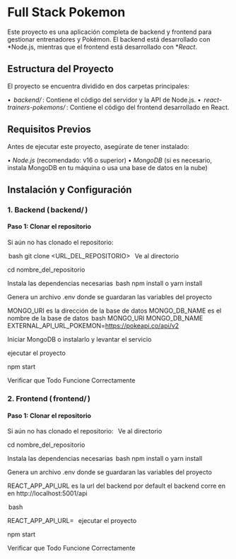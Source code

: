 # Full Stack Pokemon

Este proyecto es una aplicación completa de backend y frontend para gestionar entrenadores y Pokémon. El backend está desarrollado con *Node.js, mientras que el frontend está desarrollado con **React*.

## Estructura del Proyecto

El proyecto se encuentra dividido en dos carpetas principales:

•⁠  ⁠*⁠ backend/ ⁠*: Contiene el código del servidor y la API de Node.js.
•⁠  ⁠*⁠ react-trainers-pokemons/ ⁠*: Contiene el código del frontend desarrollado en React.

## Requisitos Previos

Antes de ejecutar este proyecto, asegúrate de tener instalado:

•⁠  ⁠*Node.js* (recomendado: v16 o superior)
•⁠  ⁠*MongoDB* (si es necesario, instala MongoDB en tu máquina o usa una base de datos en la nube)

## Instalación y Configuración

### 1. Backend (⁠ backend/ ⁠)

#### Paso 1: Clonar el repositorio

Si aún no has clonado el repositorio:

⁠ bash
git clone <URL_DEL_REPOSITORIO>
 ⁠
Ve al directorio 

cd nombre_del_repositorio

Instala las dependencias necesarias
⁠ bash
npm install
o
yarn install
 ⁠

Genera un archivo .env donde se guardaran las variables del proyecto

MONGO_URI es la dirección de la base de datos
MONGO_DB_NAME es el nombre de la base de datos
⁠ bash
MONGO_URI
MONGO_DB_NAME
EXTERNAL_API_URL_POKEMON=https://pokeapi.co/api/v2
 ⁠

Iniciar MongoDB o instalarlo y levantar el servicio

ejecutar el proyecto

npm start


Verificar que Todo Funcione Correctamente




### 2. Frontend (⁠ frontend/ ⁠)

#### Paso 1: Clonar el repositorio

Si aún no has clonado el repositorio:
 ⁠
Ve al directorio 

cd nombre_del_repositorio

Instala las dependencias necesarias
⁠ bash
npm install
o
yarn install
 ⁠

Genera un archivo .env donde se guardaran las variables del proyecto

REACT_APP_API_URL es la url del backend
por default el backend corre en en http://localhost:5001/api

⁠ bash

REACT_APP_API_URL=
 
ejecutar el proyecto

npm start

Verificar que Todo Funcione Correctamente
